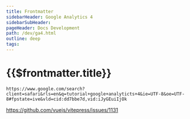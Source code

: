 ```yaml
---
title: Frontmatter
sidebarHeader: Google Analytics 4
sidebarSubHeader:
pageHeader: Docs Development
path: /dev/ga4.html
outline: deep
tags:
---
```


<PageHeader/>

# {{$frontmatter.title}}

`https://www.google.com/search?client=safari&rls=en&q=tutorial+google+analyticts+4&ie=UTF-8&oe=UTF-8#fpstate=ive&vld=cid:dd7bbe7d,vid:iJyGEuiIjOk`

https://github.com/vuejs/vitepress/issues/1131
